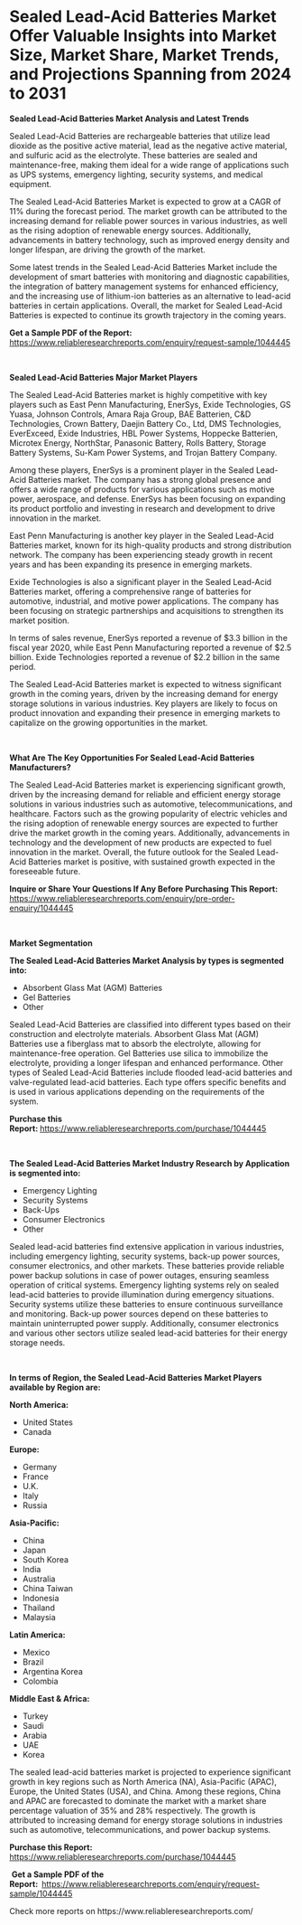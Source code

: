<p><h1>Sealed Lead-Acid Batteries Market Offer Valuable Insights into Market Size, Market Share, Market Trends, and Projections Spanning from 2024 to 2031</h1></p><p><strong>Sealed Lead-Acid Batteries Market Analysis and Latest Trends</strong></p>
<p><p>Sealed Lead-Acid Batteries are rechargeable batteries that utilize lead dioxide as the positive active material, lead as the negative active material, and sulfuric acid as the electrolyte. These batteries are sealed and maintenance-free, making them ideal for a wide range of applications such as UPS systems, emergency lighting, security systems, and medical equipment.</p><p>The Sealed Lead-Acid Batteries Market is expected to grow at a CAGR of 11% during the forecast period. The market growth can be attributed to the increasing demand for reliable power sources in various industries, as well as the rising adoption of renewable energy sources. Additionally, advancements in battery technology, such as improved energy density and longer lifespan, are driving the growth of the market.</p><p>Some latest trends in the Sealed Lead-Acid Batteries Market include the development of smart batteries with monitoring and diagnostic capabilities, the integration of battery management systems for enhanced efficiency, and the increasing use of lithium-ion batteries as an alternative to lead-acid batteries in certain applications. Overall, the market for Sealed Lead-Acid Batteries is expected to continue its growth trajectory in the coming years.</p></p>
<p><strong>Get a Sample PDF of the Report:&nbsp;</strong> <a href="https://www.reliableresearchreports.com/enquiry/request-sample/1044445">https://www.reliableresearchreports.com/enquiry/request-sample/1044445</a></p>
<p>&nbsp;</p>
<p><strong>Sealed Lead-Acid Batteries Major Market Players</strong></p>
<p><p>The Sealed Lead-Acid Batteries market is highly competitive with key players such as East Penn Manufacturing, EnerSys, Exide Technologies, GS Yuasa, Johnson Controls, Amara Raja Group, BAE Batterien, C&D Technologies, Crown Battery, Daejin Battery Co., Ltd, DMS Technologies, EverExceed, Exide Industries, HBL Power Systems, Hoppecke Batterien, Microtex Energy, NorthStar, Panasonic Battery, Rolls Battery, Storage Battery Systems, Su-Kam Power Systems, and Trojan Battery Company.</p><p>Among these players, EnerSys is a prominent player in the Sealed Lead-Acid Batteries market. The company has a strong global presence and offers a wide range of products for various applications such as motive power, aerospace, and defense. EnerSys has been focusing on expanding its product portfolio and investing in research and development to drive innovation in the market.</p><p>East Penn Manufacturing is another key player in the Sealed Lead-Acid Batteries market, known for its high-quality products and strong distribution network. The company has been experiencing steady growth in recent years and has been expanding its presence in emerging markets.</p><p>Exide Technologies is also a significant player in the Sealed Lead-Acid Batteries market, offering a comprehensive range of batteries for automotive, industrial, and motive power applications. The company has been focusing on strategic partnerships and acquisitions to strengthen its market position.</p><p>In terms of sales revenue, EnerSys reported a revenue of $3.3 billion in the fiscal year 2020, while East Penn Manufacturing reported a revenue of $2.5 billion. Exide Technologies reported a revenue of $2.2 billion in the same period.</p><p>The Sealed Lead-Acid Batteries market is expected to witness significant growth in the coming years, driven by the increasing demand for energy storage solutions in various industries. Key players are likely to focus on product innovation and expanding their presence in emerging markets to capitalize on the growing opportunities in the market.</p></p>
<p>&nbsp;</p>
<p><strong>What Are The Key Opportunities For Sealed Lead-Acid Batteries Manufacturers?</strong></p>
<p><p>The Sealed Lead-Acid Batteries market is experiencing significant growth, driven by the increasing demand for reliable and efficient energy storage solutions in various industries such as automotive, telecommunications, and healthcare. Factors such as the growing popularity of electric vehicles and the rising adoption of renewable energy sources are expected to further drive the market growth in the coming years. Additionally, advancements in technology and the development of new products are expected to fuel innovation in the market. Overall, the future outlook for the Sealed Lead-Acid Batteries market is positive, with sustained growth expected in the foreseeable future.</p></p>
<p><strong>Inquire or Share Your Questions If Any Before Purchasing This Report:</strong> <a href="https://www.reliableresearchreports.com/enquiry/pre-order-enquiry/1044445">https://www.reliableresearchreports.com/enquiry/pre-order-enquiry/1044445</a></p>
<p>&nbsp;</p>
<p><strong>Market Segmentation</strong></p>
<p><strong>The Sealed Lead-Acid Batteries Market Analysis by types is segmented into:</strong></p>
<p><ul><li>Absorbent Glass Mat (AGM) Batteries</li><li>Gel Batteries</li><li>Other</li></ul></p>
<p><p>Sealed Lead-Acid Batteries are classified into different types based on their construction and electrolyte materials. Absorbent Glass Mat (AGM) Batteries use a fiberglass mat to absorb the electrolyte, allowing for maintenance-free operation. Gel Batteries use silica to immobilize the electrolyte, providing a longer lifespan and enhanced performance. Other types of Sealed Lead-Acid Batteries include flooded lead-acid batteries and valve-regulated lead-acid batteries. Each type offers specific benefits and is used in various applications depending on the requirements of the system.</p></p>
<p><strong>Purchase this Report:&nbsp;</strong><a href="https://www.reliableresearchreports.com/purchase/1044445">https://www.reliableresearchreports.com/purchase/1044445</a></p>
<p>&nbsp;</p>
<p><strong>The Sealed Lead-Acid Batteries Market Industry Research by Application is segmented into:</strong></p>
<p><ul><li>Emergency Lighting</li><li>Security Systems</li><li>Back-Ups</li><li>Consumer Electronics</li><li>Other</li></ul></p>
<p><p>Sealed lead-acid batteries find extensive application in various industries, including emergency lighting, security systems, back-up power sources, consumer electronics, and other markets. These batteries provide reliable power backup solutions in case of power outages, ensuring seamless operation of critical systems. Emergency lighting systems rely on sealed lead-acid batteries to provide illumination during emergency situations. Security systems utilize these batteries to ensure continuous surveillance and monitoring. Back-up power sources depend on these batteries to maintain uninterrupted power supply. Additionally, consumer electronics and various other sectors utilize sealed lead-acid batteries for their energy storage needs.</p></p>
<p>&nbsp;</p>
<p><strong>In terms of Region, the Sealed Lead-Acid Batteries Market Players available by Region are:</strong></p>
<p>
    <p> <strong> North America: </strong>
        <ul>
            <li>United States</li>
            <li>Canada</li>
        </ul>
        </p> 
    <p> <strong> Europe: </strong>
        <ul>
            <li>Germany</li>
            <li>France</li>
            <li>U.K.</li>
            <li>Italy</li>
            <li>Russia</li>
        </ul>
        </p> 
    <p> <strong> Asia-Pacific: </strong>
        <ul>
            <li>China</li>
            <li>Japan</li>
            <li>South Korea</li>
            <li>India</li>
            <li>Australia</li>
            <li>China Taiwan</li>
            <li>Indonesia</li>
            <li>Thailand</li>
            <li>Malaysia</li>
        </ul>
        </p> 
    <p> <strong> Latin America: </strong>
        <ul>
            <li>Mexico</li>
            <li>Brazil</li>
            <li>Argentina Korea</li>
            <li>Colombia</li>
        </ul>
        </p> 
    <p> <strong> Middle East & Africa: </strong>
        <ul>
            <li>Turkey</li>
            <li>Saudi</li>
            <li>Arabia</li>
            <li>UAE</li>
            <li>Korea</li>
        </ul>
    </p>
    </p>
<p><p>The sealed lead-acid batteries market is projected to experience significant growth in key regions such as North America (NA), Asia-Pacific (APAC), Europe, the United States (USA), and China. Among these regions, China and APAC are forecasted to dominate the market with a market share percentage valuation of 35% and 28% respectively. The growth is attributed to increasing demand for energy storage solutions in industries such as automotive, telecommunications, and power backup systems.</p></p>
<p><strong>Purchase this Report: </strong><a href="https://www.reliableresearchreports.com/purchase/1044445">https://www.reliableresearchreports.com/purchase/1044445</a></p>
<p>&nbsp;<strong>Get a Sample PDF of the Report:&nbsp;&nbsp;</strong><a href="https://www.reliableresearchreports.com/enquiry/request-sample/1044445">https://www.reliableresearchreports.com/enquiry/request-sample/1044445</a></p>
<p><strong></strong></p>
<p>Check more reports on https://www.reliableresearchreports.com/</p>